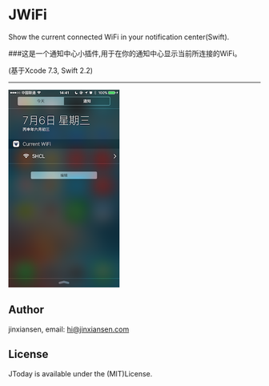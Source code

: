 # JWiFi

Show the current connected WiFi in your notification center(Swift).
 
###这是一个通知中心小插件,用于在你的通知中心显示当前所连接的WiFi。

(基于Xcode 7.3, Swift 2.2)

***
 
 ![](6.png)

 

## Author

jinxiansen, email: hi@jinxiansen.com

## License

JToday is available under the (MIT)License.